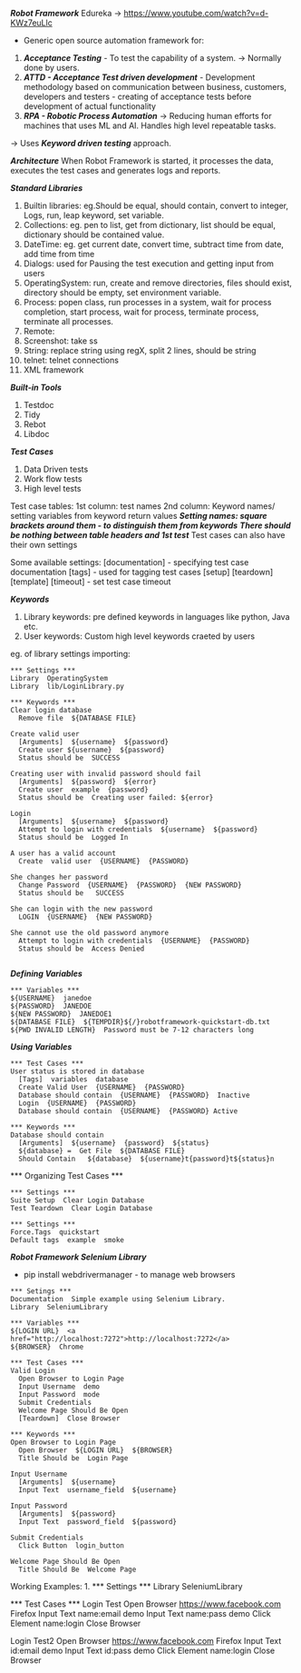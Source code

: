 ***Robot Framework***
Edureka -> https://www.youtube.com/watch?v=d-KWz7euLlc
- Generic open source automation framework for:
1. ***Acceptance Testing*** - To test the capability of a system. -> Normally done by users.
2. ***ATTD - Acceptance Test driven development*** - Development methodology based on communication between business, customers, developers and testers - creating of acceptance tests before development of actual functionality
3. ***RPA - Robotic Process Automation*** -> Reducing human efforts for machines that uses ML and AI. Handles high level repeatable tasks.

-> Uses ***Keyword driven testing*** approach.


***Architecture***
When Robot Framework is started, it processes the data, executes the test cases and generates logs and reports.

***Standard Libraries***
1. Builtin libraries: eg.Should be equal, should contain, convert to integer, Logs, run, leap keyword, set variable.
2. Collections: eg. pen to list, get from dictionary, list should be equal, dictionary should be contained value.
3. DateTime: eg. get current date, convert time, subtract time from date, add time from time
4. Dialogs: used for Pausing the test execution and getting input from users
5. OperatingSystem: run, create and remove directories, files should exist, directory should be empty, set environment variable. 
6. Process: popen class, run processes in a system, wait for process completion, start process, wait for process, terminate process, terminate all processes.
7. Remote: 
8. Screenshot: take ss
9. String: replace string using regX, split 2 lines, should be string
10. telnet: telnet connections
11. XML framework

***Built-in Tools***
1. Testdoc
2. Tidy
3. Rebot
4. Libdoc

***Test Cases***
1. Data Driven tests
2. Work flow tests
3. High level tests


Test case tables:
1st column: test names
2nd column: Keyword names/ setting variables from keyword return values
***Setting names: square brackets around them - to distinguish them from keywords***
***There should be nothing between table headers and 1st test***
Test cases can also have their own settings


Some available settings:
[documentation] - specifying test case documentation
[tags] - used for tagging test cases
[setup]
[teardown]
[template]
[timeout] - set test case timeout

***Keywords***
1. Library keywords: pre defined keywords in languages like python, Java etc.
2. User keywords: Custom high level keywords craeted by users

eg. of library settings importing:
```
*** Settings ***
Library  OperatingSystem
Library  lib/LoginLibrary.py
```

```
*** Keywords ***
Clear login database
  Remove file  ${DATABASE FILE}
  
Create valid user
  [Arguments]  ${username}  ${password}
  Create user ${username}  ${password}
  Status should be  SUCCESS

Creating user with invalid password should fail
  [Arguments]  ${password}  ${error}
  Create user  example  {password}
  Status should be  Creating user failed: ${error}
  
Login
  [Arguments]  ${username}  ${password}
  Attempt to login with credentials  ${username}  ${password}
  Status should be  Logged In
  
A user has a valid account
  Create  valid user  {USERNAME}  {PASSWORD}

She changes her password
  Change Password  {USERNAME}  {PASSWORD}  {NEW PASSWORD}
  Status should be   SUCCESS
  
She can login with the new password
  LOGIN  {USERNAME}  {NEW PASSWORD}
  
She cannot use the old password anymore
  Attempt to login with credentials  {USERNAME}  {PASSWORD}
  Status should be  Access Denied
 
```

***Defining Variables***
```
*** Variables ***
${USERNAME}  janedoe
${PASSWORD}  JANEDOE
${NEW PASSWORD}  JANEDOE1
${DATABASE FILE}  ${TEMPDIR}${/}robotframework-quickstart-db.txt
${PWD INVALID LENGTH}  Password must be 7-12 characters long 
```

***Using Variables***
```
*** Test Cases ***
User status is stored in database
  [Tags]  variables  database
  Create Valid User  {USERNAME}  {PASSWORD}
  Database should contain  {USERNAME}  {PASSWORD}  Inactive
  Login  {USERNAME}  {PASSWORD}
  Database should contain  {USERNAME}  {PASSWORD} Active
  
*** Keywords ***
Database should contain
  [Arguments]  ${username}  {password}  ${status}
  ${database} =  Get File  ${DATABASE FILE}
  Should Contain   ${database}  ${username}t{password}t${status}n
```
  
*** Organizing Test Cases ***

```
*** Settings ***
Suite Setup  Clear Login Database
Test Teardown  Clear Login Database

*** Settings ***
Force.Tags  quickstart
Default tags  example  smoke
```
  
  
***Robot Framework Selenium Library***
- pip install webdrivermanager - to manage web browsers

```
*** Setings ***
Documentation  Simple example using Selenium Library.
Library  SeleniumLibrary

*** Variables ***
${LOGIN URL}  <a href="http://localhost:7272">http://localhost:7272</a>
${BROWSER}  Chrome

*** Test Cases ***
Valid Login
  Open Browser to Login Page
  Input Username  demo
  Input Password  mode
  Submit Credentials
  Welcome Page Should Be Open
  [Teardown]  Close Browser
  
*** Keywords ***
Open Browser to Login Page
  Open Browser  ${LOGIN URL}  ${BROWSER}
  Title Should be  Login Page
  
Input Username
  [Arguments]  ${username}
  Input Text  username_field  ${username}
  
Input Password
  [Arguments]  ${password}
  Input Text  password_field  ${password}

Submit Credentials
  Click Button  login_button
  
Welcome Page Should Be Open
  Title Should Be  Welcome Page
```




Working Examples:
1. 
*** Settings ***
Library  SeleniumLibrary

*** Test Cases ***
Login Test
        Open Browser  https://www.facebook.com  Firefox
        Input Text  name:email  demo
        Input Text  name:pass  demo
        Click Element  name:login
        Close Browser

Login Test2
        Open Browser  https://www.facebook.com  Firefox
        Input Text  id:email  demo
        Input Text  id:pass  demo
        Click Element  name:login
        Close Browser
